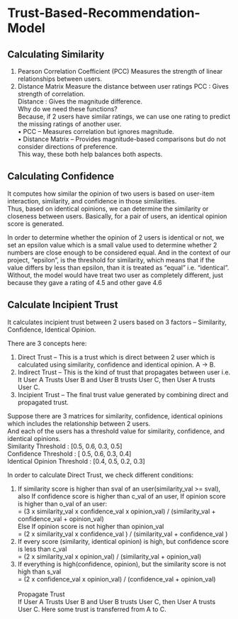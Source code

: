 # Trust-Based-Recommendation-Model

## Calculating Similarity
1.	Pearson Correlation Coefficient (PCC)
Measures the strength of linear relationships between users.<br>
2.	Distance Matrix 
Measure the distance between user ratings
PCC : Gives strength of correlation. <br>
Distance : Gives the magnitude difference.<br>
Why do we need these functions? <br>
Because, if 2 users have similar ratings, we can use one rating to predict the missing ratings of another user. <br>
•	PCC – Measures correlation but ignores magnitude. <br>
•	Distance Matrix – Provides magnitude-based comparisons but do not consider directions of preference. <br>
This way, these both help balances both aspects. <br>


## Calculating Confidence
It computes how similar the opinion of two users is based on user-item interaction, similarity, and confidence in those similarities. <br>
Thus, based on identical opinions, we can determine the similarity or closeness between users. Basically, for a pair of users, an identical opinion score is generated. <br>

In order to determine whether the opinion of 2 users is identical or not, we set an epsilon value which is a small value used to determine whether 2 numbers are close enough to be considered equal. And in the context of our project, “epsilon”, is the threshold for similarity, which means that if the value differs by less than epsilon, than it is treated as “equal” i.e. “identical”. <br>
Without, the model would have treat two user as completely different, just because they gave a rating of 4.5 and other gave 4.6

## Calculate Incipient Trust
It calculates incipient trust between 2 users based on 3 factors – Similarity, Confidence, Identical Opinion.<br>

There are 3 concepts here:<br>
1.	Direct Trust – This is a trust which is direct between 2 user which is calculated using similarity, confidence and identical opinion. A -> B. <br>
2.	Indirect Trust – This is the kind of trust that propagates between user i.e. It User A Trusts User B and User B trusts User C, then User A trusts User C. <br>
3.	Incipient Trust – The final trust value generated by combining direct and propagated trust. <br>

Suppose there are 3 matrices for similarity, confidence, identical opinions which includes the relationship between 2 users.<br>
And each of the users has a threshold value for similarity, confidence, and identical opinions.<br>
Similarity Threshold : [0.5, 0.6, 0.3, 0.5]<br>
Confidence Threshold : [ 0.5, 0.6, 0.3, 0.4]<br>
Identical Opinion Threshold : [0.4, 0.5, 0.2, 0.3]<br>

In order to calculate Direct Trust, we check different conditions: <br>
1.	If similarity score is higher than sval of an user(similarity_val >= sval), also If confidence score is higher than c_val of an user, If opinion score is higher than o_val of an user:<br>
= (3 x similarity_val x confidence_val x opinion_val) / (similarity_val + confidence_val + opinion_val)<br>
Else If opinion score is not higher than opinion_val<br>
=  (2 x similarity_val x confidence_val ) / (similarity_val + confidence_val )<br>
2.	If every score (similarity, identical opinion) is high, but confidence score is less than c_val<br>
= (2 x similarity_val x opinion_val) / (similarity_val + opinion_val)<br>
3.	If everything is high(confidence, opinion), but the similarity score is not high than s_val<br>
= (2 x confidence_val x opinion_val) / (confidence_val + opinion_val)<br><br>
Propagate Trust<br>
If User A Trusts User B and User B trusts User C, then User A trusts User C. Here some trust is transferred from A to C.<br>
